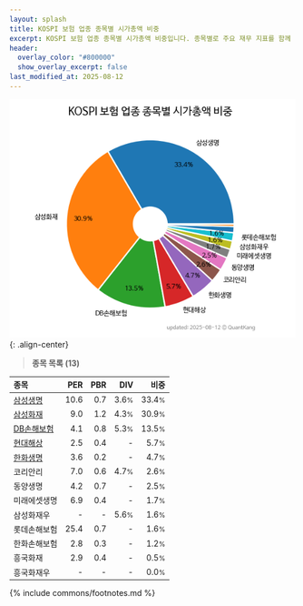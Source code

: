```yaml
---
layout: splash
title: KOSPI 보험 업종 종목별 시가총액 비중
excerpt: KOSPI 보험 업종 종목별 시가총액 비중입니다. 종목별로 주요 재무 지표를 함께 표시합니다.
header:
  overlay_color: "#800000"
  show_overlay_excerpt: false
last_modified_at: 2025-08-12
---
```



![KOSPI 보험 업종 종목별 시가총액 비중](/stats/sector/images/kospi_업종_보험_종목.png){: .align-center}


> **종목 목록 (13)**<a id="list"></a>

| **종목** | **PER** | **PBR** | **DIV** | **비중** |
| :------- | ------: | ------: | ------: | -------: |
| [삼성생명](/032830/) | 10.6 | 0.7 | 3.6<small>%</small> | 33.4<small>%</small> |
| [삼성화재](/000810/) | 9.0 | 1.2 | 4.3<small>%</small> | 30.9<small>%</small> |
| [DB손해보험](/005830/) | 4.1 | 0.8 | 5.3<small>%</small> | 13.5<small>%</small> |
| [현대해상](/001450/) | 2.5 | 0.4 | - | 5.7<small>%</small> |
| [한화생명](/088350/) | 3.6 | 0.2 | - | 4.7<small>%</small> |
| 코리안리 | 7.0 | 0.6 | 4.7<small>%</small> | 2.6<small>%</small> |
| 동양생명 | 4.2 | 0.7 | - | 2.5<small>%</small> |
| 미래에셋생명 | 6.9 | 0.4 | - | 1.7<small>%</small> |
| 삼성화재우 | - | - | 5.6<small>%</small> | 1.6<small>%</small> |
| 롯데손해보험 | 25.4 | 0.7 | - | 1.6<small>%</small> |
| 한화손해보험 | 2.8 | 0.3 | - | 1.2<small>%</small> |
| 흥국화재 | 2.9 | 0.4 | - | 0.5<small>%</small> |
| 흥국화재우 | - | - | - | 0.0<small>%</small> |

{% include commons/footnotes.md %}